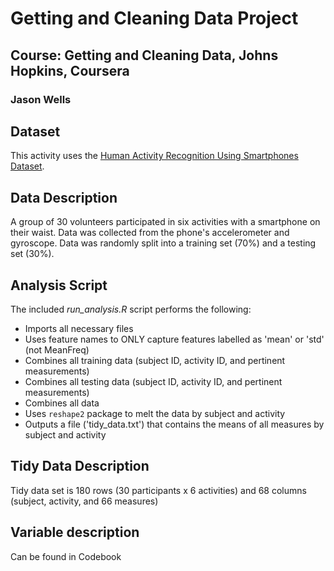 # Getting and Cleaning Data Project
## Course: Getting and Cleaning Data, Johns Hopkins, Coursera
### Jason Wells

## Dataset
This activity uses the [Human Activity Recognition Using Smartphones Dataset](https://d396qusza40orc.cloudfront.net/getdata%2Fprojectfiles%2FUCI%20HAR%20Dataset.zip).

## Data Description
A group of 30 volunteers participated in six activities with a smartphone on their waist.
Data was collected from the phone's accelerometer and gyroscope.
Data was randomly split into a training set (70%) and a testing set (30%).

## Analysis Script
The included *run_analysis.R* script performs the following:
+ Imports all necessary files
+ Uses feature names to ONLY capture features labelled as 'mean' or 'std' (not MeanFreq)
+ Combines all training data (subject ID, activity ID, and pertinent measurements)
+ Combines all testing data (subject ID, activity ID, and pertinent measurements)
+ Combines all data
+ Uses <code>reshape2</code> package to melt the data by subject and activity
+ Outputs a file ('tidy_data.txt') that contains the means of all measures by subject and activity

## Tidy Data  Description
Tidy data set is 180 rows (30 participants x 6 activities) and 68 columns (subject, activity, and 66 measures)

## Variable description
Can be found in Codebook
